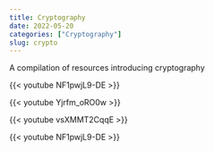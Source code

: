 ```yaml
---
title: Cryptography
date: 2022-05-20
categories: ["Cryptography"]
slug: crypto
---
```


A compilation of resources introducing cryptography

{{< youtube NF1pwjL9-DE >}}

\{{< youtube Yjrfm_oRO0w >}}

{{< youtube vsXMMT2CqqE >}}

{{< youtube NF1pwjL9-DE >}}